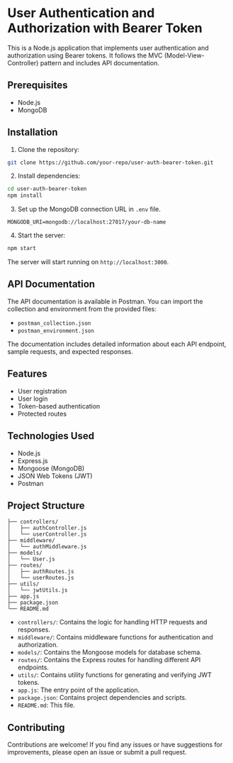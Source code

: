 # User Authentication and Authorization with Bearer Token

This is a Node.js application that implements user authentication and authorization using Bearer tokens. It follows the MVC (Model-View-Controller) pattern and includes API documentation.

## Prerequisites

- Node.js
- MongoDB

## Installation

1. Clone the repository:

```bash
git clone https://github.com/your-repo/user-auth-bearer-token.git
```

2. Install dependencies:

```bash
cd user-auth-bearer-token
npm install
```

3. Set up the MongoDB connection URL in `.env` file.

```
MONGODB_URI=mongodb://localhost:27017/your-db-name
```

4. Start the server:

```bash
npm start
```

The server will start running on `http://localhost:3000`.

## API Documentation

The API documentation is available in Postman. You can import the collection and environment from the provided files:

- `postman_collection.json`
- `postman_environment.json`

The documentation includes detailed information about each API endpoint, sample requests, and expected responses.

## Features

- User registration
- User login
- Token-based authentication
- Protected routes

## Technologies Used

- Node.js
- Express.js
- Mongoose (MongoDB)
- JSON Web Tokens (JWT)
- Postman

## Project Structure

```
├── controllers/
│   ├── authController.js
│   └── userController.js
├── middleware/
│   └── authMiddleware.js
├── models/
│   └── User.js
├── routes/
│   ├── authRoutes.js
│   └── userRoutes.js
├── utils/
│   └── jwtUtils.js
├── app.js
├── package.json
└── README.md
```

- `controllers/`: Contains the logic for handling HTTP requests and responses.
- `middleware/`: Contains middleware functions for authentication and authorization.
- `models/`: Contains the Mongoose models for database schema.
- `routes/`: Contains the Express routes for handling different API endpoints.
- `utils/`: Contains utility functions for generating and verifying JWT tokens.
- `app.js`: The entry point of the application.
- `package.json`: Contains project dependencies and scripts.
- `README.md`: This file.

## Contributing

Contributions are welcome! If you find any issues or have suggestions for improvements, please open an issue or submit a pull request.
